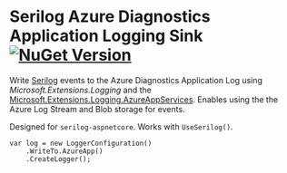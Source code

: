 # Serilog Azure Diagnostics Application Logging Sink [![NuGet Version](http://img.shields.io/nuget/v/Serilog.Sinks.AzureApp.svg?style=flat)](https://www.nuget.org/packages/Serilog.Sinks.AzureApp/)

Write [Serilog](https://github.com/serilog) events to the Azure Diagnostics Application Log using _Microsoft.Extensions.Logging_ and the [Microsoft.Extensions.Logging.AzureAppServices](https://www.nuget.org/packages/Microsoft.Extensions.Logging.AzureAppServices). Enables using the the Azure Log Stream and Blob storage for events.

Designed for `serilog-aspnetcore`. Works with `UseSerilog()`.

```
var log = new LoggerConfiguration()
    .WriteTo.AzureApp()
    .CreateLogger();
```

